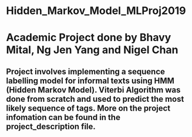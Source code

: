 # Hidden_Markov_Model_MLProj2019

# Academic Project done by Bhavy Mital, Ng Jen Yang and Nigel Chan

## Project involves implementing a sequence labelling model for informal texts using HMM (Hidden Markov Model). Viterbi Algorithm was done from scratch and used to predict the most likely sequence of tags. More on the project infomation can be found in the project_description file.

